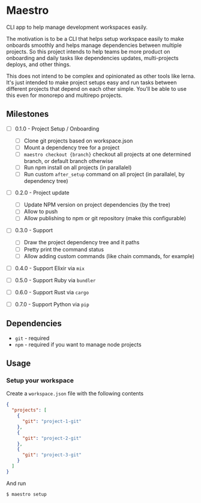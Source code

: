 # Maestro

CLI app to help manage development workspaces easily.

The motivation is to be a CLI that helps setup workspace easily to make onboards smoothly and helps manage dependencies between multiple projects. So this project intends to help teams be more product on onboarding and daily tasks like dependencies updates, multi-projects deploys, and other things.

This does not intend to be complex and opinionated as other tools like lerna. It's just intended to make project setups easy and run tasks between different projects that depend on each other simple. You'll be able to use this even for monorepo and multirepo projects.

## Milestones
- [ ] 0.1.0 - Project Setup / Onboarding
  - [ ] Clone git projects based on workspace.json
  - [ ] Mount a dependency tree for a project
  - [ ] `maestro checkout {branch}` checkout all projects at one determined branch, or default branch otherwise
  - [ ] Run npm install on all projects (in parallalel)
  - [ ] Run custom `after_setup` command on all project (in parallalel, by dependency tree)

- [ ] 0.2.0 - Project update
  - [ ] Update NPM version on project dependencies (by the tree)
  - [ ] Allow to push
  - [ ] Allow publishing to npm or git repository (make this configurable)

- [ ] 0.3.0 - Support
  - [ ] Draw the project dependency tree and it paths
  - [ ] Pretty print the command status
  - [ ] Allow adding custom commands (like chain commands, for example)

- [ ] 0.4.0 - Support Elixir via `mix`
- [ ] 0.5.0 - Support Ruby via `bundler`
- [ ] 0.6.0 - Support Rust via `cargo`
- [ ] 0.7.0 - Support Python via `pip`


## Dependencies
  * `git` - required
  * `npm` - required if you want to manage node projects

## Usage

### Setup your workspace

Create a `workspace.json` file with the following contents

```json
{
  "projects": [
    {
      "git": "project-1-git"
    },
    {
      "git": "project-2-git"
    },
    {
      "git": "project-3-git"
    }
  ]
}
```

And run 
```sh
$ maestro setup
```
